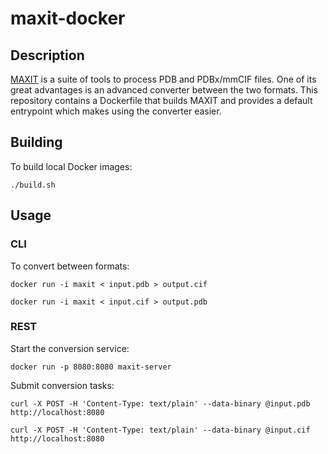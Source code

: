 # maxit-docker

## Description

[MAXIT](https://sw-tools.rcsb.org/apps/MAXIT/index.html) is a suite of tools to process PDB and PDBx/mmCIF files. One of its great advantages is an advanced converter between the two formats. This repository contains a Dockerfile that builds MAXIT and provides a default entrypoint which makes using the converter easier.

## Building

To build local Docker images:

```
./build.sh
```

## Usage

### CLI

To convert between formats:

```
docker run -i maxit < input.pdb > output.cif

docker run -i maxit < input.cif > output.pdb
```

### REST

Start the conversion service:

```
docker run -p 8080:8080 maxit-server
```

Submit conversion tasks:

```
curl -X POST -H 'Content-Type: text/plain' --data-binary @input.pdb http://localhost:8080

curl -X POST -H 'Content-Type: text/plain' --data-binary @input.cif http://localhost:8080
```
